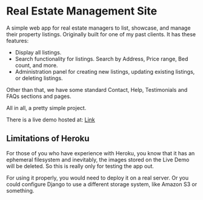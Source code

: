 # Real Estate Management Site
A simple web app for real estate managers to list, showcase, and manage their property listings. Originally built for one of my past clients. It has these features:
- Display all listings.
- Search functionality for listings. Search by Address, Price range, Bed count, and more.
- Administration panel for creating new listings, updating existing listings, or deleting listings.

Other than that, we have some standard Contact, Help, Testimonials and FAQs sections and pages.

All in all, a pretty simple project.

There is a live demo hosted at: [Link](https://kaj-management.herokuapp.com/)

## Limitations of Heroku
For those of you who have experience with Heroku, you know that it has an ephemeral filesystem and inevitably, the images stored on the Live Demo will be deleted. So this is really only for testing the app out. 

For using it properly, you would need to deploy it on a real server. Or you could configure Django to use a different storage system, like Amazon S3 or something.
